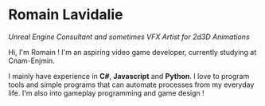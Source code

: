 # Romain Lavidalie
*Unreal Engine Consultant and sometimes VFX Artist for 2d3D Animations*

Hi, I'm Romain ! I'm an aspiring video game developer, currently studying at Cnam-Enjmin.

I mainly have experience in **C#**, **Javascript** and **Python**. I love to program tools and simple programs that can automate processes from my everyday life.
I'm also into gameplay programming and game design !
